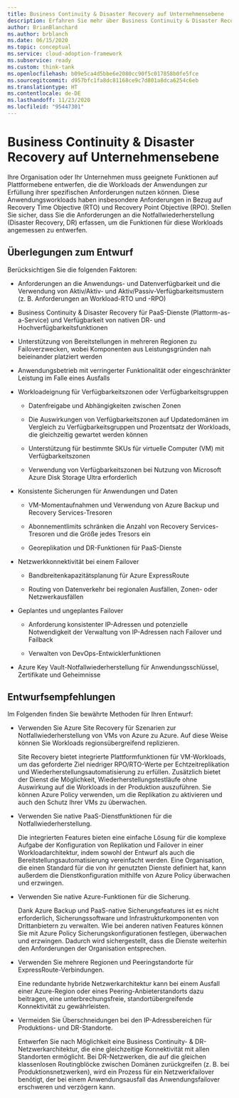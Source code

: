 ```yaml
---
title: Business Continuity & Disaster Recovery auf Unternehmensebene
description: Erfahren Sie mehr über Business Continuity & Disaster Recovery auf Unternehmensebene im Microsoft Cloud Adoption Framework für Azure.
author: BrianBlanchard
ms.author: brblanch
ms.date: 06/15/2020
ms.topic: conceptual
ms.service: cloud-adoption-framework
ms.subservice: ready
ms.custom: think-tank
ms.openlocfilehash: b09e5ca4d5bbe6e2080cc90f5c017858b0fe5fce
ms.sourcegitcommit: d957bfc1fa8dc81168ce9c7d801a8dca6254c6eb
ms.translationtype: HT
ms.contentlocale: de-DE
ms.lasthandoff: 11/23/2020
ms.locfileid: "95447301"
---
```

# <a name="enterprise-scale-business-continuity-and-disaster-recovery"></a>Business Continuity & Disaster Recovery auf Unternehmensebene

Ihre Organisation oder Ihr Unternehmen muss geeignete Funktionen auf Plattformebene entwerfen, die die Workloads der Anwendungen zur Erfüllung ihrer spezifischen Anforderungen nutzen können. Diese Anwendungsworkloads haben insbesondere Anforderungen in Bezug auf Recovery Time Objective (RTO) und Recovery Point Objective (RPO). Stellen Sie sicher, dass Sie die Anforderungen an die Notfallwiederherstellung (Disaster Recovery, DR) erfassen, um die Funktionen für diese Workloads angemessen zu entwerfen.

## <a name="design-considerations"></a>Überlegungen zum Entwurf

Berücksichtigen Sie die folgenden Faktoren:

- Anforderungen an die Anwendungs- und Datenverfügbarkeit und die Verwendung von Aktiv/Aktiv- und Aktiv/Passiv-Verfügbarkeitsmustern (z. B. Anforderungen an Workload-RTO und -RPO)

- Business Continuity & Disaster Recovery für PaaS-Dienste (Plattorm-as-a-Service) und Verfügbarkeit von nativen DR- und Hochverfügbarkeitsfunktionen

- Unterstützung von Bereitstellungen in mehreren Regionen zu Failoverzwecken, wobei Komponenten aus Leistungsgründen nah beieinander platziert werden

- Anwendungsbetrieb mit verringerter Funktionalität oder eingeschränkter Leistung im Falle eines Ausfalls

- Workloadeignung für Verfügbarkeitszonen oder Verfügbarkeitsgruppen

  - Datenfreigabe und Abhängigkeiten zwischen Zonen

  - Die Auswirkungen von Verfügbarkeitszonen auf Updatedomänen im Vergleich zu Verfügbarkeitsgruppen und Prozentsatz der Workloads, die gleichzeitig gewartet werden können

  - Unterstützung für bestimmte SKUs für virtuelle Computer (VM) mit Verfügbarkeitszonen

  - Verwendung von Verfügbarkeitszonen bei Nutzung von Microsoft Azure Disk Storage Ultra erforderlich

- Konsistente Sicherungen für Anwendungen und Daten

  - VM-Momentaufnahmen und Verwendung von Azure Backup und Recovery Services-Tresoren

  - Abonnementlimits schränken die Anzahl von Recovery Services-Tresoren und die Größe jedes Tresors ein

  - Georeplikation und DR-Funktionen für PaaS-Dienste

- Netzwerkkonnektivität bei einem Failover

  - Bandbreitenkapazitätsplanung für Azure ExpressRoute

  - Routing von Datenverkehr bei regionalen Ausfällen, Zonen- oder Netzwerkausfällen

- Geplantes und ungeplantes Failover

  - Anforderung konsistenter IP-Adressen und potenzielle Notwendigkeit der Verwaltung von IP-Adressen nach Failover und Failback

  - Verwalten von DevOps-Entwicklerfunktionen

- Azure Key Vault-Notfallwiederherstellung für Anwendungsschlüssel, Zertifikate und Geheimnisse

## <a name="design-recommendations"></a>Entwurfsempfehlungen

Im Folgenden finden Sie bewährte Methoden für Ihren Entwurf:

- Verwenden Sie Azure Site Recovery für Szenarien zur Notfallwiederherstellung von VMs von Azure zu Azure. Auf diese Weise können Sie Workloads regionsübergreifend replizieren.

  Site Recovery bietet integrierte Plattformfunktionen für VM-Workloads, um das geforderte Ziel niedriger RPO/RTO-Werte per Echtzeitreplikation und Wiederherstellungsautomatisierung zu erfüllen. Zusätzlich bietet der Dienst die Möglichkeit, Wiederherstellungstestläufe ohne Auswirkung auf die Workloads in der Produktion auszuführen. Sie können Azure Policy verwenden, um die Replikation zu aktivieren und auch den Schutz Ihrer VMs zu überwachen.

- Verwenden Sie native PaaS-Dienstfunktionen für die Notfallwiederherstellung.

  Die integrierten Features bieten eine einfache Lösung für die komplexe Aufgabe der Konfiguration von Replikation und Failover in einer Workloadarchitektur, indem sowohl der Entwurf als auch die Bereitstellungsautomatisierung vereinfacht werden. Eine Organisation, die einen Standard für die von ihr genutzten Dienste definiert hat, kann außerdem die Dienstkonfiguration mithilfe von Azure Policy überwachen und erzwingen.

- Verwenden Sie native Azure-Funktionen für die Sicherung.

  Dank Azure Backup und PaaS-native Sicherungsfeatures ist es nicht erforderlich, Sicherungssoftware und Infrastrukturkomponenten von Drittanbietern zu verwalten. Wie bei anderen nativen Features können Sie mit Azure Policy Sicherungskonfigurationen festlegen, überwachen und erzwingen. Dadurch wird sichergestellt, dass die Dienste weiterhin den Anforderungen der Organisation entsprechen.

- Verwenden Sie mehrere Regionen und Peeringstandorte für ExpressRoute-Verbindungen.

  Eine redundante hybride Netzwerkarchitektur kann bei einem Ausfall einer Azure-Region oder eines Peering-Anbieterstandorts dazu beitragen, eine unterbrechungsfreie, standortübergreifende Konnektivität zu gewährleisten.

- Vermeiden Sie Überschneidungen bei den IP-Adressbereichen für Produktions- und DR-Standorte.

  Entwerfen Sie nach Möglichkeit eine Business Continuity- & DR-Netzwerkarchitektur, die eine gleichzeitige Konnektivität mit allen Standorten ermöglicht. Bei DR-Netzwerken, die auf die gleichen klassenlosen Routingblöcke zwischen Domänen zurückgreifen (z. B. bei Produktionsnetzwerken), wird ein Prozess für ein Netzwerkfailover benötigt, der bei einem Anwendungsausfall das Anwendungsfailover erschweren und verzögern kann.

